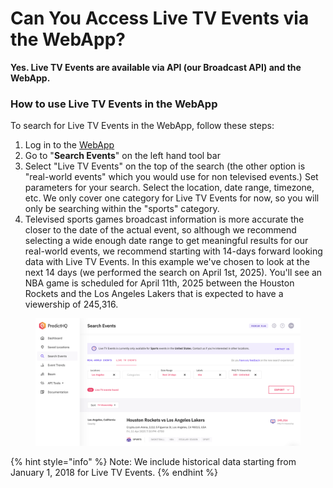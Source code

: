 # Can You Access Live TV Events via the WebApp?

**Yes. Live TV Events are available via API (our Broadcast API) and the WebApp.**

### How to use Live TV Events in the WebApp <a href="#how-to-use-live-tv-events-in-control-center" id="how-to-use-live-tv-events-in-control-center"></a>

To search for Live TV Events in the WebApp, follow these steps:&#x20;

1. Log in to the [WebApp](https://control.predicthq.com)
2. Go to "**Search Events**" on the left hand tool bar
3. Select "Live TV Events" on the top of the search (the other option is "real-world events" which you would use for non televised events.) Set parameters for your search. Select the location, date range, timezone, etc. We only cover one category for Live TV Events for now, so you will only be searching within the "sports" category.
4. Televised sports games broadcast information is more accurate the closer to the date of the actual event, so although we recommend selecting a wide enough date range to get meaningful results for our real-world events, we recommend starting with 14-days forward looking data with Live TV Events. In this example we've chosen to look at the next 14 days (we performed the search on April 1st, 2025). You'll see an NBA game is scheduled for April 11th, 2025 between the Houston Rockets and the Los Angeles Lakers that is expected to have a viewership of 245,316.

<figure><img src="../../../.gitbook/assets/image (56).png" alt=""><figcaption></figcaption></figure>

{% hint style="info" %}
Note: We include historical data starting from January 1, 2018 for Live TV Events.
{% endhint %}
